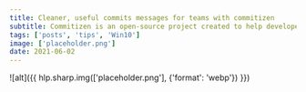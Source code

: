 ```yaml
---
title: Cleaner, useful commits messages for teams with commitizen
subtitle: Commitizen is an open-source project created to help developers  write better commit messages by making the process simple!
tags: ['posts', 'tips', 'Win10']
image: ['placeholder.png']
date: 2021-06-02
---
```


![alt]({{ hlp.sharp.img(['placeholder.png'], {'format': 'webp'}) }})

<script async defer src="https://js.appointlet.com/"></script><link href="https://js.appointlet.com/styles.css" rel="stylesheet"><div class="appointlet-inline" data-appointlet-inline="https://appt.link/foluke-sandy/request-a-consultation"></div>
